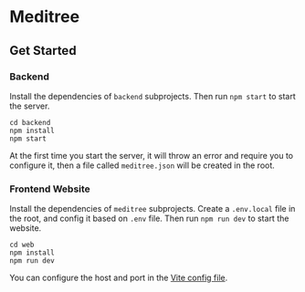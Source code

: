 # Meditree

## Get Started

### Backend

Install the dependencies of `backend` subprojects.
Then run `npm start` to start the server.

```shell
cd backend
npm install
npm start
```

At the first time you start the server,
it will throw an error and require you to configure it,
then a file called `meditree.json` will be created in the root.

### Frontend Website

Install the dependencies of `meditree` subprojects.
Create a `.env.local` file in the root, and config it based on `.env` file.
Then run `npm run dev` to start the website.

```shell
cd web
npm install
npm run dev
```

You can configure the host and port in the [Vite config file](/web/vite.config.js).
